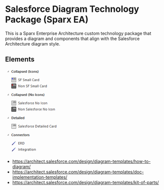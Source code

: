 # Salesforce Diagram Technology Package (Sparx EA)
This is a Sparx Enterprise Architecture custom technology package that provides a diagram and components that align with the Salesforce Architecture diagram style.

## Elements
 ![Toolbox Items](/md-images/toolbox.png)

* https://architect.salesforce.com/design/diagram-templates/how-to-diagram/
* https://architect.salesforce.com/design/diagram-templates/doc-implementation-templates/
* https://architect.salesforce.com/design/diagram-templates/kit-of-parts/


 
